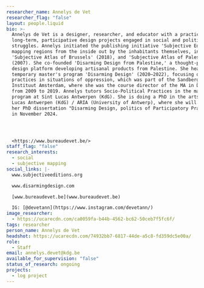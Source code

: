 ```yaml
---
researcher_name: Annelys de Vet
researcher_flag: "false"
layout: people.liquid
bio: >-
  Annelys de Vet is a designer, researcher, and educator with a practice in
  long-term, participative design projects engaged in social and political
  struggles. Annelys initiated the publishing initiative 'Subjective Editions,'
  mapping regions from the inside out by the inhabitants themselves, including
  'Subjective Atlas of Brussels' (2018), and 'Subjective Atlas of Palestine'
  (2007). She co-founded 'Disarming Design from Palestine,' a thought-provoking
  design platform developing artisanal products from Palestine. She headed the
  temporary master's program 'Disarming Design' (2020–2022), focusing on design
  practices in situations of oppression, which was part of the Sandberg
  Instituut Amsterdam, where she was the course director of the MA in Design
  from 2009 to 2019. Annelys tutors Socio-Political Practices in the master's
  program at Sint Lucas Antwerpen (KdG). She is doing a PhD in the arts at Sint
  Lucas Antwerpen (KdG) / ARIA (University of Antwerp), where she will defend
  her PhD dissertation "Disarming Design, politics of Participatory Practices"
  in November 2024.




  <https://www.bureaudevet.be/>
staff_flag: "false"
research_interests:
  - social
  - subjective mapping
social_links: |-
  www.subjectiveeditions.org

  www.disarmingdesign.com

  [www.bureaudevet.be](www.bureaudevet.be)

  IG: [@devetann](https://www.instagram.com/devetann/)
image_researcher:
  - https://ucarecdn.com/ca0059fa-b44b-4562-bc62-50ceb7f5fc6f/
tags: researcher
person_name: Annelys de Vet
headshot: https://ucarecdn.com/74932bb7-6817-44de-a5c8-fd359dc5e00a/
role:
  - Staff
email: annelys.devet@kdg.be
available_for_supervision: "false"
status_of_research: ongoing
projects:
  - log project
---
```

